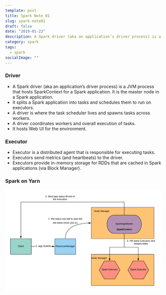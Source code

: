 ```yaml
---
template: post
title: Spark Note 01
slug: spark-note01
draft: false
date: "2019-01-23"
description: A Spark driver (aka an application’s driver process) is a JVM process that hosts SparkContext for a Spark application. It is the master node in a Spark application.
category: spark
tags:
  - spark
socialImage: ""
---
```


### Driver

- A Spark driver (aka an application’s driver process) is a JVM process that hosts SparkContext for a Spark application. It is the master node in a Spark application.
- It splits a Spark application into tasks and schedules them to run on executors.
- A driver is where the task scheduler lives and spawns tasks across workers.
- A driver coordinates workers and overall execution of tasks.
- It hosts Web UI for the environment.

### Executor

- Executor is a distributed agent that is responsible for executing tasks.
- Executors send metrics (and heartbeats) to the driver.
- Executors provide in-memory storage for RDDs that are cached in Spark applications (via Block Manager).

### Spark on Yarn

![spark-yarn.png](./spark-yarn.png)
